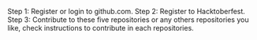 Step 1: Register or login to github.com.
Step 2: Register to Hacktoberfest.
Step 3: Contribute to these five repositories or any others repositories you like, check instructions to contribute in each repositories.
